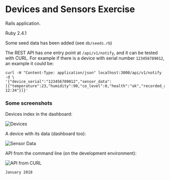 Devices and Sensors Exercise
============================

Rails application.

Ruby 2.4.1

Some seed data has been added (see `db/seeds.rb`)

The REST API has one entry point at `/api/v1/notify`, and it can be tested with CURL. For example if there is a device with serial number `123456789012`, an example it could be:

    curl -H "Content-Type: application/json" localhost:3000/api/v1/notify -d \
    '{"device_serial":"123456789012","sensor_data":[{"temperature":23,"humidity":90,"co_level":0,"health":"ok","recorded_at":"2018/01/10 12:34"}]}'

### Some screenshots

Devices index in the dashboard:

![Devices](https://raw.githubusercontent.com/CarlosCD/exer-sensors/master/doc/devices_index.png)

A device with its data (dashboard too):

![Sensor Data](https://raw.githubusercontent.com/CarlosCD/exer-sensors/master/doc/devices_show.png)

API from the command line (on the development environment):

![API from CURL](https://raw.githubusercontent.com/CarlosCD/exer-sensors/master/doc/api_access_from_curl.png)



`January 2018`
